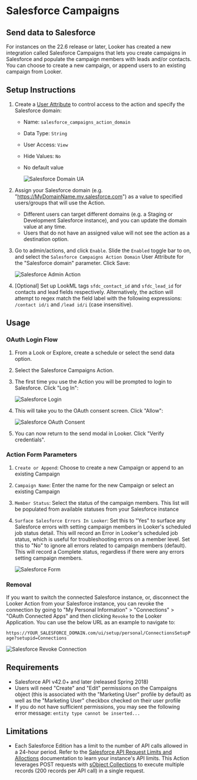 # Salesforce Campaigns

## Send data to Salesforce

For instances on the 22.6 release or later, Looker has created a new integration called Salesforce Campaigns that lets you create campaigns in Salesforce and populate the campaign members with leads and/or contacts. You can choose to create a new campaign, or append users to an existing campaign from Looker.

## Setup Instructions

1. Create a [User Attribute](https://docs.looker.com/admin-options/settings/user-attributes) to control access to the action and specify the Salesforce domain:

   - Name: `salesforce_campaigns_action_domain`
   - Data Type: `String`
   - User Access: `View`
   - Hide Values: `No`
   - No default value
     
     ![Salesforce Domain UA](sfdc_campaigns_user_attributes.png)

1. Assign your Salesforce domain (e.g. "https://MyDomainName.my.salesforce.com") as a value to specified users/groups that will use the Action.

   - Different users can target different domains (e.g. a Staging or Development Salesforce instance), and you can update the domain value at any time.
   - Users that do not have an assigned value will not see the action as a destination option.

1. Go to admin/actions, and click `Enable`. Slide the `Enabled` toggle bar to on, and select the `Salesforce Campaigns Action Domain` User Attribute for the "Salesforce domain" parameter. Click Save:

   ![Salesforce Admin Action](sfdc_campaigns_admin_action.png)

1. [Optional] Set up LookML tags `sfdc_contact_id` and `sfdc_lead_id` for contacts and lead fields respectively. Alternatively, the action will attempt to regex match the field label with the following expressions: `/contact id/i` and `/lead id/i` (case insensitive).

## Usage

### OAuth Login Flow

1. From a Look or Explore, create a schedule or select the send data option.
1. Select the Salesforce Campaigns Action.
1. The first time you use the Action you will be prompted to login to Salesforce. Click "Log In":

   ![Salesforce Login](sfdc_campaigns_login.png)
1. This will take you to the OAuth consent screen. Click "Allow":

   ![Salesforce OAuth Consent](sfdc_campaigns_oauth_consent.png)
1. You can now return to the send modal in Looker. Click "Verify credentials".

### Action Form Parameters

1. `Create or Append`: Choose to create a new Campaign or append to an existing Campaign
1. `Campaign Name`: Enter the name for the new Campaign or select an existing Campaign
1. `Member Status`: Select the status of the campaign members. This list will be populated from available statuses from your Salesforce instance
1. `Surface Salesforce Errors In Looker`: Set this to "Yes" to surface any Salesforce errors with setting campaign members in Looker's scheduled job status detail. This will record an Error in Looker's scheduled job status, which is useful for troubleshooting errors on a member level. Set this to "No" to ignore all errors related to campaign members (default). This will record a Complete status, regardless if there were any errors setting campaign members.

   ![Salesforce Form](sfdc_campaigns_form.png)

### Removal

If you want to switch the connected Salesforce instance, or, disconnect the Looker Action from your Salesforce instance, you can revoke the connection by going to "My Personal Information" > "Connections" > "OAuth Connected Apps" and then clicking `Revoke` to the Looker Application. You can use the below URL as an example to navigate to:

`https://YOUR_SALESFORCE_DOMAIN.com/ui/setup/personal/ConnectionsSetupPage?setupid=Connections`

![Salesforce Revoke Connection](sfdc_campaigns_revoke_connection.png)

## Requirements

- Salesforce API v42.0+ and later (released Spring 2018)
- Users will need "Create" and "Edit" permissions on the Campaigns object (this is associated with the "Marketing User" profile by default) as well as the "Marketing User" checkbox checked on their user profile
- If you do not have sufficient permissions, you may see the following error message: `entity type cannot be inserted...`

## Limitations

- Each Salesforce Edition has a limit to the number of API calls allowed in a 24-hour period. Refer to the [Salesforce API Request Limits and Alloctions](https://developer.salesforce.com/docs/atlas.en-us.salesforce_app_limits_cheatsheet.meta/salesforce_app_limits_cheatsheet/salesforce_app_limits_platform_api.htm) documentation to learn your instance's API limits. This Action leverages POST requests with [sObject Collections](https://developer.salesforce.com/docs/atlas.en-us.api_rest.meta/api_rest/resources_composite_sobjects_collections_create.htm) to execute multiple records (200 records per API call) in a single request.
